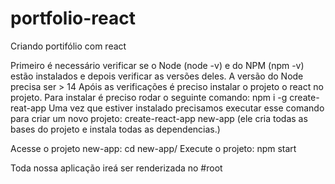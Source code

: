 # portfolio-react
Criando portifólio com react

Primeiro é necessário verificar se o Node (node -v) e do NPM (npm -v) estão instalados e depois verificar as versões deles.
A versão do Node precisa ser > 14
Apóis as verificações é preciso instalar o projeto o react no projeto.
    Para instalar é preciso rodar o seguinte comando: npm i -g create-reat-app
    Uma vez que estiver instalado precisamos executar esse comando para criar um novo projeto: create-react-app new-app (ele cria todas as bases do projeto e instala todas as dependencias.)

Acesse o projeto new-app: cd new-app/
Execute o projeto: npm start

Toda nossa aplicação ireá ser renderizada no #root
